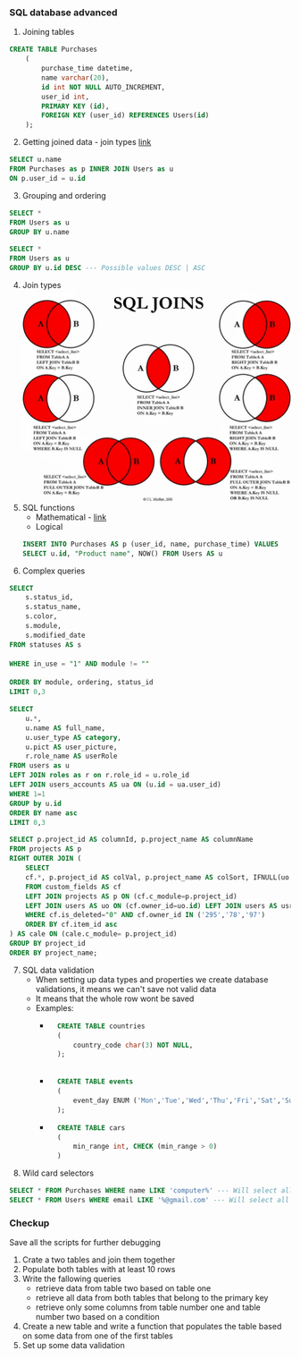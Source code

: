 ### SQL database advanced
1. Joining tables
```sql
CREATE TABLE Purchases
    (
        purchase_time datetime,
        name varchar(20),
        id int NOT NULL AUTO_INCREMENT,
        user_id int,
        PRIMARY KEY (id),
        FOREIGN KEY (user_id) REFERENCES Users(id)
    );
```

2. Getting joined data - join types [link](http://www.sql-join.com/sql-join-types)
```sql
SELECT u.name 
FROM Purchases as p INNER JOIN Users as u
ON p.user_id = u.id
```

3. Grouping and ordering

```sql
SELECT *
FROM Users as u
GROUP BY u.name
```

```sql
SELECT *
FROM Users as u
GROUP BY u.id DESC --- Possible values DESC | ASC
```

4. Join types
![SQL joins](local-env-setup/src/W04L03/img/sql-joins.jpg)
5. SQL functions
    * Mathematical - [link](https://dev.mysql.com/doc/refman/8.0/en/mathematical-functions.html)
    * Logical
    ```sql
    INSERT INTO Purchases AS p (user_id, name, purchase_time) VALUES
    SELECT u.id, "Product name", NOW() FROM Users AS u
    ```
6. Complex queries
```sql
SELECT
    s.status_id,
    s.status_name,
    s.color,
    s.module,
    s.modified_date
FROM statuses AS s

WHERE in_use = "1" AND module != ""

ORDER BY module, ordering, status_id
LIMIT 0,3
```
```sql
SELECT 
    u.*,
    u.name AS full_name,
    u.user_type AS category,
    u.pict AS user_picture,
    r.role_name AS userRole 
FROM users as u
LEFT JOIN roles as r on r.role_id = u.role_id
LEFT JOIN users_accounts AS ua ON (u.id = ua.user_id)
WHERE 1=1 
GROUP by u.id
ORDER BY name asc
LIMIT 0,3
```
```sql
SELECT p.project_id AS columnId, p.project_name AS columnName  
FROM projects AS p
RIGHT OUTER JOIN (
    SELECT
    cf.*, p.project_id AS colVal, p.project_name AS colSort, IFNULL(uo.id, 0) AS rowVal, uo.name AS rowSort , usr.initials AS owner_initials, usr.name AS owner_name 
    FROM custom_fields AS cf
    LEFT JOIN projects AS p ON (cf.c_module=p.project_id)
    LEFT JOIN users AS uo ON (cf.owner_id=uo.id) LEFT JOIN users AS usr ON (usr.id = cf.owner_id) 
    WHERE cf.is_deleted="0" AND cf.owner_id IN ('295','78','97') 
    ORDER BY cf.item_id asc
) AS cale ON (cale.c_module= p.project_id)
GROUP BY project_id
ORDER BY project_name;		
```
7. SQL data validation
    * When setting up data types and properties we create database validations, it means we can't save not valid data
    * It means that the whole row wont be saved
    * Examples:
        * ```sql
            CREATE TABLE countries
            (
                country_code char(3) NOT NULL,
            );
        
        * ```sql
            CREATE TABLE events
            (
                event_day ENUM ('Mon','Tue','Wed','Thu','Fri','Sat','Sun'),
            );
        * ```sql
            CREATE TABLE cars
            (
                min_range int, CHECK (min_range > 0)
            )

8. Wild card selectors
```sql
SELECT * FROM Purchases WHERE name LIKE 'computer%' --- Will select all rows that starts with computer
SELECT * FROM Users WHERE email LIKE '%@gmail.com' --- Will select all rows that end with @gmail.com
```

### Checkup
Save all the scripts for further debugging
1. Crate a two tables and join them together
2. Populate both tables with at least 10 rows
3. Write the fallowing queries
    * retrieve data from table two based on table one
    * retrieve all data from both tables that belong to the primary key
    * retrieve only some columns from table number one and table number two based on a condition
4. Create a new table and write a function that populates the table based on some data from one of the first tables
5. Set up some data validation
